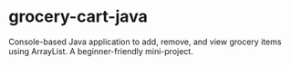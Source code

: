 # grocery-cart-java
Console-based Java application to add, remove, and view grocery items using ArrayList. A beginner-friendly mini-project.
